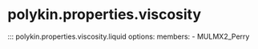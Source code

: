 # polykin.properties.viscosity

::: polykin.properties.viscosity.liquid
    options:
        members:
            - MULMX2_Perry
